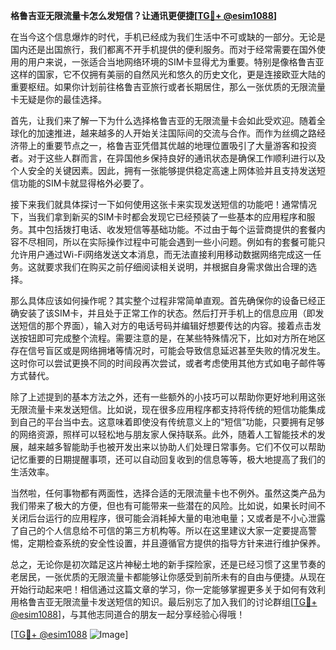 **格鲁吉亚无限流量卡怎么发短信？让通讯更便捷[[TG💪+ @esim1088](https://t.me/s/esim1088)]**

在当今这个信息爆炸的时代，手机已经成为我们生活中不可或缺的一部分。无论是国内还是出国旅行，我们都离不开手机提供的便利服务。而对于经常需要在国外使用的用户来说，一张适合当地网络环境的SIM卡显得尤为重要。特别是像格鲁吉亚这样的国家，它不仅拥有美丽的自然风光和悠久的历史文化，更是连接欧亚大陆的重要枢纽。如果你计划前往格鲁吉亚旅行或者长期居住，那么一张优质的无限流量卡无疑是你的最佳选择。

首先，让我们来了解一下为什么选择格鲁吉亚的无限流量卡会如此受欢迎。随着全球化的加速推进，越来越多的人开始关注国际间的交流与合作。而作为丝绸之路经济带上的重要节点之一，格鲁吉亚凭借其优越的地理位置吸引了大量游客和投资者。对于这些人群而言，在异国他乡保持良好的通讯状态是确保工作顺利进行以及个人安全的关键因素。因此，拥有一张能够提供稳定高速上网体验并且支持发送短信功能的SIM卡就显得格外必要了。

接下来我们就具体探讨一下如何使用这张卡来实现发送短信的功能吧！通常情况下，当我们拿到新买的SIM卡时都会发现它已经预装了一些基本的应用程序和服务。其中包括拨打电话、收发短信等基础功能。不过由于每个运营商提供的套餐内容不尽相同，所以在实际操作过程中可能会遇到一些小问题。例如有的套餐可能只允许用户通过Wi-Fi网络发送文本消息，而无法直接利用移动数据网络完成这一任务。这就要求我们在购买之前仔细阅读相关说明，并根据自身需求做出合理的选择。

那么具体应该如何操作呢？其实整个过程非常简单直观。首先确保你的设备已经正确安装了该SIM卡，并且处于正常工作的状态。然后打开手机上的信息应用（即发送短信的那个界面），输入对方的电话号码并编辑好想要传达的内容。接着点击发送按钮即可完成整个流程。需要注意的是，在某些特殊情况下，比如对方所在地区存在信号盲区或是网络拥堵等情况时，可能会导致信息延迟甚至失败的情况发生。这时你可以尝试更换不同的时间段再次尝试，或者考虑使用其他方式如电子邮件等方式替代。

除了上述提到的基本方法之外，还有一些额外的小技巧可以帮助你更好地利用这张无限流量卡来发送短信。比如说，现在很多应用程序都支持将传统的短信功能集成到自己的平台当中去。这意味着即使没有传统意义上的“短信”功能，只要拥有足够的网络资源，照样可以轻松地与朋友家人保持联系。此外，随着人工智能技术的发展，越来越多智能助手也被开发出来以协助人们处理日常事务。它们不仅可以帮助记忆重要的日期提醒事项，还可以自动回复收到的信息等等，极大地提高了我们的生活效率。

当然啦，任何事物都有两面性，选择合适的无限流量卡也不例外。虽然这类产品为我们带来了极大的方便，但也有可能带来一些潜在的风险。比如说，如果长时间不关闭后台运行的应用程序，很可能会消耗掉大量的电池电量；又或者是不小心泄露了自己的个人信息给不可信的第三方机构等。所以在这里建议大家一定要提高警惕，定期检查系统的安全性设置，并且遵循官方提供的指导方针来进行维护保养。

总之，无论你是初次踏足这片神秘土地的新手探险家，还是已经习惯了这里节奏的老居民，一张优质的无限流量卡都能够让你感受到前所未有的自由与便捷。从现在开始行动起来吧！相信通过这篇文章的学习，你一定能够掌握更多关于如何有效利用格鲁吉亚无限流量卡发送短信的知识。最后别忘了加入我们的讨论群组[[TG💪+ @esim1088](https://t.me/s/esim1088)]，与其他志同道合的朋友一起分享经验心得哦！

[[TG💪+ @esim1088](https://t.me/s/esim1088) ![Image](https://i.postimg.cc/4NQfJmqS/Snipaste-2025-05-13-00-14-12.png)]